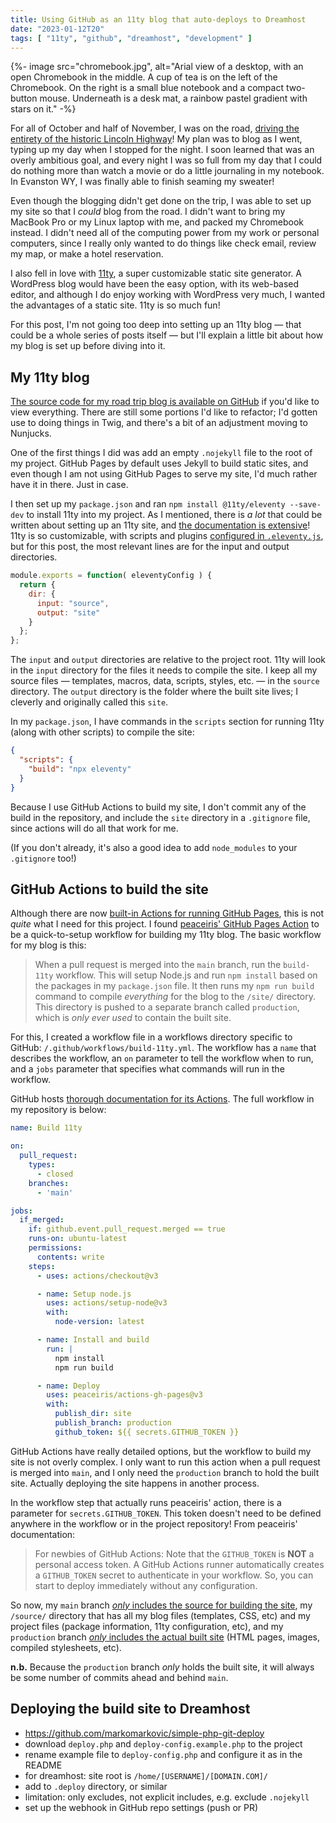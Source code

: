 ```yaml
---
title: Using GitHub as an 11ty blog that auto-deploys to Dreamhost
date: "2023-01-12T20"
tags: [ "11ty", "github", "dreamhost", "development" ]
---
```


{%- image src="chromebook.jpg", alt="Arial view of a desktop, with an open Chromebook in the middle. A cup of tea is on the left of the Chromebook. On the right is a small blue notebook and a compact two-button mouse. Underneath is a desk mat, a rainbow pastel gradient with stars on it." -%}

For all of October and half of November, I was on the road, [driving the entirety of the historic Lincoln Highway](https://lincolnhighwayjournal.com/)! My plan was to blog as I went, typing up my day when I stopped for the night. I soon learned that was an overly ambitious goal, and every night I was so full from my day that I could do nothing more than watch a movie or do a little journaling in my notebook. In Evanston WY, I was finally able to finish seaming my sweater!

Even though the blogging didn't get done on the trip, I was able to set up my site so that I _could_ blog from the road. I didn't want to bring my MacBook Pro or my Linux laptop with me, and packed my Chromebook instead. I didn't need all of the computing power from my work or personal computers, since I really only wanted to do things like check email, review my map, or make a hotel reservation.

I also fell in love with [11ty](https://www.11ty.dev/), a super customizable static site generator. A WordPress blog would have been the easy option, with its web-based editor, and although I do enjoy working with WordPress very much, I wanted the advantages of a static site. 11ty is so much fun!

For this post, I'm not going too deep into setting up an 11ty blog &#8212; that could be a whole series of posts itself &#8212; but I'll explain a little bit about how my blog is set up before diving into it.

## My 11ty blog

[The source code for my road trip blog is available on GitHub](https://github.com/reedcodes/lincolnhighway) if you'd like to view everything. There are still some portions I'd like to refactor; I'd gotten use to doing things in Twig, and there's a bit of an adjustment moving to Nunjucks.

One of the first things I did was add an empty `.nojekyll` file to the root of my project. GitHub Pages by default uses Jekyll to build static sites, and even though I am not using GitHub Pages to serve my site, I'd much rather have it in there. Just in case.

I then set up my `package.json` and ran `npm install @11ty/eleventy --save-dev` to install 11ty into my project. As I mentioned, there is _a lot_ that could be written about setting up an 11ty site, and [the documentation is extensive](https://www.11ty.dev/docs/)! 11ty is so customizable, with scripts and plugins [configured in `.eleventy.js`](https://www.11ty.dev/docs/config/), but for this post, the most relevant lines are for the input and output directories. 

```js
module.exports = function( eleventyConfig ) {
  return {
    dir: {
      input: "source",
      output: "site"
    }
  };
};
```

The `input` and `output` directories are relative to the project root. 11ty will look in the `input` directory for the files it needs to compile the site. I keep all my source files &#8212; templates, macros, data, scripts, styles, etc. &#8212; in the `source` directory. The `output` directory is the folder where the built site lives; I cleverly and originally called this `site`.

In my `package.json`, I have commands in the `scripts` section for running 11ty (along with other scripts) to compile the site:

```json
{
  "scripts": {
    "build": "npx eleventy"
  }
}
```

Because I use GitHub Actions to build my site, I don't commit any of the build in the repository, and include the `site` directory in a `.gitignore` file, since actions will do all that work for me.

(If you don't already, it's also a good idea to add `node_modules` to your `.gitignore` too!)

## GitHub Actions to build the site

Although there are now [built-in Actions for running GitHub Pages](https://github.blog/2022-08-10-github-pages-now-uses-actions-by-default/), this is not _quite_ what I need for this project. I found [peaceiris' GitHub Pages Action](https://github.com/peaceiris/actions-gh-pages) to be a quick-to-setup workflow for building my 11ty blog. The basic workflow for my blog is this:

> When a pull request is merged into the `main` branch, run the `build-11ty` workflow. This will setup Node.js and run `npm install` based on the packages in my `package.json` file. It then runs my `npm run build` command to compile _everything_ for the blog to the `/site/` directory. This directory is pushed to a separate branch called `production`, which is _only ever used_ to contain the built site.

For this, I created a workflow file in a workflows directory specific to GitHub: `/.github/workflows/build-11ty.yml`. The workflow has a `name` that describes the workflow, an `on` parameter to tell the workflow when to run, and a `jobs` parameter that specifies what commands will run in the workflow.

GitHub hosts [thorough documentation for its Actions](https://docs.github.com/en/developers/github-marketplace). The full workflow in my repository is below:

```yaml
name: Build 11ty

on:
  pull_request:
    types:
      - closed
    branches:
      - 'main'

jobs:
  if_merged:
    if: github.event.pull_request.merged == true
    runs-on: ubuntu-latest
    permissions:
      contents: write
    steps:
      - uses: actions/checkout@v3

      - name: Setup node.js
        uses: actions/setup-node@v3
        with:
          node-version: latest

      - name: Install and build
        run: |
          npm install
          npm run build

      - name: Deploy
        uses: peaceiris/actions-gh-pages@v3
        with:
          publish_dir: site
          publish_branch: production
          github_token: ${{ secrets.GITHUB_TOKEN }}
```

GitHub Actions have really detailed options, but the workflow to build my site is not overly complex. I only want to run this action when a pull request is merged into `main`, and I only need the `production` branch to hold the built site. Actually deploying the site happens in another process.

In the workflow step that actually runs peaceiris' action, there is a parameter for `secrets.GITHUB_TOKEN`. This token doesn't need to be defined anywhere in the workflow or in the project repository! From peaceiris' documentation:

> For newbies of GitHub Actions: Note that the `GITHUB_TOKEN` is **NOT** a personal access token. A GitHub Actions runner automatically creates a `GITHUB_TOKEN` secret to authenticate in your workflow. So, you can start to deploy immediately without any configuration.

So now, my `main` branch [_only_ includes the source for building the site](https://github.com/reedcodes/lincolnhighway/tree/main), my `/source/` directory that has all my blog files (templates, CSS, etc) and my project files (package information, 11ty configuration, etc), and my `production` branch [_only_ includes the actual built site](https://github.com/reedcodes/lincolnhighway/tree/production) (HTML pages, images, compiled stylesheets, etc).

**n.b.** Because the `production` branch _only_ holds the built site, it will always be some number of commits ahead and behind `main`.

## Deploying the build site to Dreamhost
- https://github.com/markomarkovic/simple-php-git-deploy
- download `deploy.php` and `deploy-config.example.php` to the project
- rename example file to `deploy-config.php` and configure it as in the README
- for dreamhost: site root is `/home/[USERNAME]/[DOMAIN.COM]/`
- add to `.deploy` directory, or similar
- limitation: only excludes, not explicit includes, e.g. exclude `.nojekyll`
- set up the webhook in GitHub repo settings (push or PR)

